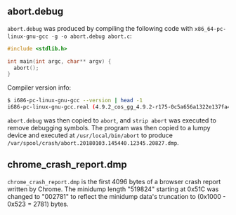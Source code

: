 ## abort.debug

`abort.debug` was produced by compiling the following code with
`x86_64-pc-linux-gnu-gcc -g -o abort.debug abort.c`:

```c
#include <stdlib.h>

int main(int argc, char** argv) {
  abort();
}
```

Compiler version info:

```sh
$ i686-pc-linux-gnu-gcc --version | head -1
i686-pc-linux-gnu-gcc.real (4.9.2_cos_gg_4.9.2-r175-0c5a656a1322e137fa4a251f2ccc6c4022918c0a_4.9.2-r175) 4.9.x 20150123 (prerelease)
```

`abort.debug` was then copied to `abort`, and `strip abort` was executed to
remove debugging symbols. The program was then copied to a lumpy device and
executed at `/usr/local/bin/abort` to produce
`/var/spool/crash/abort.20180103.145440.12345.20827.dmp`.

## chrome\_crash\_report.dmp

`chrome_crash_report.dmp` is the first 4096 bytes of a browser crash report
written by Chrome. The minidump length "519824" starting at 0x51C was changed to
"002781" to reflect the minidump data's truncation to (0x1000 - 0x523 = 2781)
bytes.
